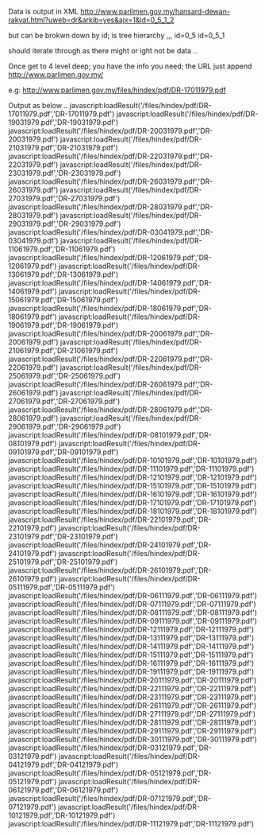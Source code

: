 Data is output in XML
http://www.parlimen.gov.my/hansard-dewan-rakyat.html?uweb=dr&arkib=yes&ajx=1&id=0_5_1_2

but can be brokwn down  by id; is tree hierarchy ,,,
id=0_5
id=0_5_1

should iterate through as there might or ight not be data ..

Once get to 4 level deep; you have the info you need; the URL
just append http://www.parlimen.gov.my/

e.g: http://www.parlimen.gov.my/files/hindex/pdf/DR-17011979.pdf

Output as below ..
<tree id="0_5_1_2">
<item child="0" id="0_5_1_2_0" text="17 Januari 1979" im0="book_titel.gif">
<userdata name="myurl">
javascript:loadResult('/files/hindex/pdf/DR-17011979.pdf','DR-17011979.pdf')
</userdata>
</item>
<item child="0" id="0_5_1_2_1" text="19 Mac 1979" im0="book_titel.gif">
<userdata name="myurl">
javascript:loadResult('/files/hindex/pdf/DR-19031979.pdf','DR-19031979.pdf')
</userdata>
</item>
<item child="0" id="0_5_1_2_2" text="20 Mac 1979" im0="book_titel.gif">
<userdata name="myurl">
javascript:loadResult('/files/hindex/pdf/DR-20031979.pdf','DR-20031979.pdf')
</userdata>
</item>
<item child="0" id="0_5_1_2_3" text="21 Mac 1979" im0="book_titel.gif">
<userdata name="myurl">
javascript:loadResult('/files/hindex/pdf/DR-21031979.pdf','DR-21031979.pdf')
</userdata>
</item>
<item child="0" id="0_5_1_2_4" text="22 Mac 1979" im0="book_titel.gif">
<userdata name="myurl">
javascript:loadResult('/files/hindex/pdf/DR-22031979.pdf','DR-22031979.pdf')
</userdata>
</item>
<item child="0" id="0_5_1_2_5" text="23 Mac 1979" im0="book_titel.gif">
<userdata name="myurl">
javascript:loadResult('/files/hindex/pdf/DR-23031979.pdf','DR-23031979.pdf')
</userdata>
</item>
<item child="0" id="0_5_1_2_6" text="26 Mac 1979" im0="book_titel.gif">
<userdata name="myurl">
javascript:loadResult('/files/hindex/pdf/DR-26031979.pdf','DR-26031979.pdf')
</userdata>
</item>
<item child="0" id="0_5_1_2_7" text="27 Mac 1979" im0="book_titel.gif">
<userdata name="myurl">
javascript:loadResult('/files/hindex/pdf/DR-27031979.pdf','DR-27031979.pdf')
</userdata>
</item>
<item child="0" id="0_5_1_2_8" text="28 Mac 1979" im0="book_titel.gif">
<userdata name="myurl">
javascript:loadResult('/files/hindex/pdf/DR-28031979.pdf','DR-28031979.pdf')
</userdata>
</item>
<item child="0" id="0_5_1_2_9" text="29 Mac 1979" im0="book_titel.gif">
<userdata name="myurl">
javascript:loadResult('/files/hindex/pdf/DR-29031979.pdf','DR-29031979.pdf')
</userdata>
</item>
<item child="0" id="0_5_1_2_10" text="03 April 1979" im0="book_titel.gif">
<userdata name="myurl">
javascript:loadResult('/files/hindex/pdf/DR-03041979.pdf','DR-03041979.pdf')
</userdata>
</item>
<item child="0" id="0_5_1_2_11" text="11 Jun 1979" im0="book_titel.gif">
<userdata name="myurl">
javascript:loadResult('/files/hindex/pdf/DR-11061979.pdf','DR-11061979.pdf')
</userdata>
</item>
<item child="0" id="0_5_1_2_12" text="12 Jun 1979" im0="book_titel.gif">
<userdata name="myurl">
javascript:loadResult('/files/hindex/pdf/DR-12061979.pdf','DR-12061979.pdf')
</userdata>
</item>
<item child="0" id="0_5_1_2_13" text="13 Jun 1979" im0="book_titel.gif">
<userdata name="myurl">
javascript:loadResult('/files/hindex/pdf/DR-13061979.pdf','DR-13061979.pdf')
</userdata>
</item>
<item child="0" id="0_5_1_2_14" text="14 Jun 1979" im0="book_titel.gif">
<userdata name="myurl">
javascript:loadResult('/files/hindex/pdf/DR-14061979.pdf','DR-14061979.pdf')
</userdata>
</item>
<item child="0" id="0_5_1_2_15" text="15 Jun 1979" im0="book_titel.gif">
<userdata name="myurl">
javascript:loadResult('/files/hindex/pdf/DR-15061979.pdf','DR-15061979.pdf')
</userdata>
</item>
<item child="0" id="0_5_1_2_16" text="18 Jun 1979" im0="book_titel.gif">
<userdata name="myurl">
javascript:loadResult('/files/hindex/pdf/DR-18061979.pdf','DR-18061979.pdf')
</userdata>
</item>
<item child="0" id="0_5_1_2_17" text="19 Jun 1979" im0="book_titel.gif">
<userdata name="myurl">
javascript:loadResult('/files/hindex/pdf/DR-19061979.pdf','DR-19061979.pdf')
</userdata>
</item>
<item child="0" id="0_5_1_2_18" text="20 Jun 1979" im0="book_titel.gif">
<userdata name="myurl">
javascript:loadResult('/files/hindex/pdf/DR-20061979.pdf','DR-20061979.pdf')
</userdata>
</item>
<item child="0" id="0_5_1_2_19" text="21 Jun 1979" im0="book_titel.gif">
<userdata name="myurl">
javascript:loadResult('/files/hindex/pdf/DR-21061979.pdf','DR-21061979.pdf')
</userdata>
</item>
<item child="0" id="0_5_1_2_20" text="22 Jun 1979" im0="book_titel.gif">
<userdata name="myurl">
javascript:loadResult('/files/hindex/pdf/DR-22061979.pdf','DR-22061979.pdf')
</userdata>
</item>
<item child="0" id="0_5_1_2_21" text="25 Jun 1979" im0="book_titel.gif">
<userdata name="myurl">
javascript:loadResult('/files/hindex/pdf/DR-25061979.pdf','DR-25061979.pdf')
</userdata>
</item>
<item child="0" id="0_5_1_2_22" text="26 Jun 1979" im0="book_titel.gif">
<userdata name="myurl">
javascript:loadResult('/files/hindex/pdf/DR-26061979.pdf','DR-26061979.pdf')
</userdata>
</item>
<item child="0" id="0_5_1_2_23" text="27 Jun 1979" im0="book_titel.gif">
<userdata name="myurl">
javascript:loadResult('/files/hindex/pdf/DR-27061979.pdf','DR-27061979.pdf')
</userdata>
</item>
<item child="0" id="0_5_1_2_24" text="28 Jun 1979" im0="book_titel.gif">
<userdata name="myurl">
javascript:loadResult('/files/hindex/pdf/DR-28061979.pdf','DR-28061979.pdf')
</userdata>
</item>
<item child="0" id="0_5_1_2_25" text="29 Jun 1979" im0="book_titel.gif">
<userdata name="myurl">
javascript:loadResult('/files/hindex/pdf/DR-29061979.pdf','DR-29061979.pdf')
</userdata>
</item>
<item child="0" id="0_5_1_2_26" text="08 Oktober 1979" im0="book_titel.gif">
<userdata name="myurl">
javascript:loadResult('/files/hindex/pdf/DR-08101979.pdf','DR-08101979.pdf')
</userdata>
</item>
<item child="0" id="0_5_1_2_27" text="09 Oktober 1979" im0="book_titel.gif">
<userdata name="myurl">
javascript:loadResult('/files/hindex/pdf/DR-09101979.pdf','DR-09101979.pdf')
</userdata>
</item>
<item child="0" id="0_5_1_2_28" text="10 Oktober 1979" im0="book_titel.gif">
<userdata name="myurl">
javascript:loadResult('/files/hindex/pdf/DR-10101979.pdf','DR-10101979.pdf')
</userdata>
</item>
<item child="0" id="0_5_1_2_29" text="11 Oktober 1979" im0="book_titel.gif">
<userdata name="myurl">
javascript:loadResult('/files/hindex/pdf/DR-11101979.pdf','DR-11101979.pdf')
</userdata>
</item>
<item child="0" id="0_5_1_2_30" text="12 Oktober 1979" im0="book_titel.gif">
<userdata name="myurl">
javascript:loadResult('/files/hindex/pdf/DR-12101979.pdf','DR-12101979.pdf')
</userdata>
</item>
<item child="0" id="0_5_1_2_31" text="15 Oktober 1979" im0="book_titel.gif">
<userdata name="myurl">
javascript:loadResult('/files/hindex/pdf/DR-15101979.pdf','DR-15101979.pdf')
</userdata>
</item>
<item child="0" id="0_5_1_2_32" text="16 Oktober 1979" im0="book_titel.gif">
<userdata name="myurl">
javascript:loadResult('/files/hindex/pdf/DR-16101979.pdf','DR-16101979.pdf')
</userdata>
</item>
<item child="0" id="0_5_1_2_33" text="17 Oktober 1979" im0="book_titel.gif">
<userdata name="myurl">
javascript:loadResult('/files/hindex/pdf/DR-17101979.pdf','DR-17101979.pdf')
</userdata>
</item>
<item child="0" id="0_5_1_2_34" text="18 Oktober 1979" im0="book_titel.gif">
<userdata name="myurl">
javascript:loadResult('/files/hindex/pdf/DR-18101979.pdf','DR-18101979.pdf')
</userdata>
</item>
<item child="0" id="0_5_1_2_35" text="22 Oktober 1979" im0="book_titel.gif">
<userdata name="myurl">
javascript:loadResult('/files/hindex/pdf/DR-22101979.pdf','DR-22101979.pdf')
</userdata>
</item>
<item child="0" id="0_5_1_2_36" text="23 Oktober 1979" im0="book_titel.gif">
<userdata name="myurl">
javascript:loadResult('/files/hindex/pdf/DR-23101979.pdf','DR-23101979.pdf')
</userdata>
</item>
<item child="0" id="0_5_1_2_37" text="24 Oktober 1979" im0="book_titel.gif">
<userdata name="myurl">
javascript:loadResult('/files/hindex/pdf/DR-24101979.pdf','DR-24101979.pdf')
</userdata>
</item>
<item child="0" id="0_5_1_2_38" text="25 Oktober 1979" im0="book_titel.gif">
<userdata name="myurl">
javascript:loadResult('/files/hindex/pdf/DR-25101979.pdf','DR-25101979.pdf')
</userdata>
</item>
<item child="0" id="0_5_1_2_39" text="26 Oktober 1979" im0="book_titel.gif">
<userdata name="myurl">
javascript:loadResult('/files/hindex/pdf/DR-26101979.pdf','DR-26101979.pdf')
</userdata>
</item>
<item child="0" id="0_5_1_2_40" text="05 November 1979" im0="book_titel.gif">
<userdata name="myurl">
javascript:loadResult('/files/hindex/pdf/DR-05111979.pdf','DR-05111979.pdf')
</userdata>
</item>
<item child="0" id="0_5_1_2_41" text="06 November 1979" im0="book_titel.gif">
<userdata name="myurl">
javascript:loadResult('/files/hindex/pdf/DR-06111979.pdf','DR-06111979.pdf')
</userdata>
</item>
<item child="0" id="0_5_1_2_42" text="07 November 1979" im0="book_titel.gif">
<userdata name="myurl">
javascript:loadResult('/files/hindex/pdf/DR-07111979.pdf','DR-07111979.pdf')
</userdata>
</item>
<item child="0" id="0_5_1_2_43" text="08 November 1979" im0="book_titel.gif">
<userdata name="myurl">
javascript:loadResult('/files/hindex/pdf/DR-08111979.pdf','DR-08111979.pdf')
</userdata>
</item>
<item child="0" id="0_5_1_2_44" text="09 November 1979" im0="book_titel.gif">
<userdata name="myurl">
javascript:loadResult('/files/hindex/pdf/DR-09111979.pdf','DR-09111979.pdf')
</userdata>
</item>
<item child="0" id="0_5_1_2_45" text="12 November 1979" im0="book_titel.gif">
<userdata name="myurl">
javascript:loadResult('/files/hindex/pdf/DR-12111979.pdf','DR-12111979.pdf')
</userdata>
</item>
<item child="0" id="0_5_1_2_46" text="13 November 1979" im0="book_titel.gif">
<userdata name="myurl">
javascript:loadResult('/files/hindex/pdf/DR-13111979.pdf','DR-13111979.pdf')
</userdata>
</item>
<item child="0" id="0_5_1_2_47" text="14 November 1979" im0="book_titel.gif">
<userdata name="myurl">
javascript:loadResult('/files/hindex/pdf/DR-14111979.pdf','DR-14111979.pdf')
</userdata>
</item>
<item child="0" id="0_5_1_2_48" text="15 November 1979" im0="book_titel.gif">
<userdata name="myurl">
javascript:loadResult('/files/hindex/pdf/DR-15111979.pdf','DR-15111979.pdf')
</userdata>
</item>
<item child="0" id="0_5_1_2_49" text="16 November 1979" im0="book_titel.gif">
<userdata name="myurl">
javascript:loadResult('/files/hindex/pdf/DR-16111979.pdf','DR-16111979.pdf')
</userdata>
</item>
<item child="0" id="0_5_1_2_50" text="19 November 1979" im0="book_titel.gif">
<userdata name="myurl">
javascript:loadResult('/files/hindex/pdf/DR-19111979.pdf','DR-19111979.pdf')
</userdata>
</item>
<item child="0" id="0_5_1_2_51" text="20 November 1979" im0="book_titel.gif">
<userdata name="myurl">
javascript:loadResult('/files/hindex/pdf/DR-20111979.pdf','DR-20111979.pdf')
</userdata>
</item>
<item child="0" id="0_5_1_2_52" text="22 November 1979" im0="book_titel.gif">
<userdata name="myurl">
javascript:loadResult('/files/hindex/pdf/DR-22111979.pdf','DR-22111979.pdf')
</userdata>
</item>
<item child="0" id="0_5_1_2_53" text="23 November 1979" im0="book_titel.gif">
<userdata name="myurl">
javascript:loadResult('/files/hindex/pdf/DR-23111979.pdf','DR-23111979.pdf')
</userdata>
</item>
<item child="0" id="0_5_1_2_54" text="26 November 1979" im0="book_titel.gif">
<userdata name="myurl">
javascript:loadResult('/files/hindex/pdf/DR-26111979.pdf','DR-26111979.pdf')
</userdata>
</item>
<item child="0" id="0_5_1_2_55" text="27 November 1979" im0="book_titel.gif">
<userdata name="myurl">
javascript:loadResult('/files/hindex/pdf/DR-27111979.pdf','DR-27111979.pdf')
</userdata>
</item>
<item child="0" id="0_5_1_2_56" text="28 November 1979" im0="book_titel.gif">
<userdata name="myurl">
javascript:loadResult('/files/hindex/pdf/DR-28111979.pdf','DR-28111979.pdf')
</userdata>
</item>
<item child="0" id="0_5_1_2_57" text="29 November 1979" im0="book_titel.gif">
<userdata name="myurl">
javascript:loadResult('/files/hindex/pdf/DR-29111979.pdf','DR-29111979.pdf')
</userdata>
</item>
<item child="0" id="0_5_1_2_58" text="30 November 1979" im0="book_titel.gif">
<userdata name="myurl">
javascript:loadResult('/files/hindex/pdf/DR-30111979.pdf','DR-30111979.pdf')
</userdata>
</item>
<item child="0" id="0_5_1_2_59" text="03 Disember 1979" im0="book_titel.gif">
<userdata name="myurl">
javascript:loadResult('/files/hindex/pdf/DR-03121979.pdf','DR-03121979.pdf')
</userdata>
</item>
<item child="0" id="0_5_1_2_60" text="04 Disember 1979" im0="book_titel.gif">
<userdata name="myurl">
javascript:loadResult('/files/hindex/pdf/DR-04121979.pdf','DR-04121979.pdf')
</userdata>
</item>
<item child="0" id="0_5_1_2_61" text="5 Disember 1979" im0="book_titel.gif">
<userdata name="myurl">
javascript:loadResult('/files/hindex/pdf/DR-05121979.pdf','DR-05121979.pdf')
</userdata>
</item>
<item child="0" id="0_5_1_2_62" text="06 Disember 1979" im0="book_titel.gif">
<userdata name="myurl">
javascript:loadResult('/files/hindex/pdf/DR-06121979.pdf','DR-06121979.pdf')
</userdata>
</item>
<item child="0" id="0_5_1_2_63" text="07 Disember 1979" im0="book_titel.gif">
<userdata name="myurl">
javascript:loadResult('/files/hindex/pdf/DR-07121979.pdf','DR-07121979.pdf')
</userdata>
</item>
<item child="0" id="0_5_1_2_64" text="10 Disember 1979" im0="book_titel.gif">
<userdata name="myurl">
javascript:loadResult('/files/hindex/pdf/DR-10121979.pdf','DR-10121979.pdf')
</userdata>
</item>
<item child="0" id="0_5_1_2_65" text="11 Disember 1979" im0="book_titel.gif">
<userdata name="myurl">
javascript:loadResult('/files/hindex/pdf/DR-11121979.pdf','DR-11121979.pdf')
</userdata>
</item>
</tree>

